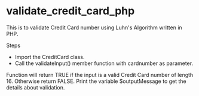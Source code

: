 # validate_credit_card_php
This is to validate Credit Card number using Luhn's Algorithm written in PHP.

Steps

* Import the CreditCard class.
* Call the validateInput() member function with cardnumber as parameter.

Function will return TRUE if the input is a valid Credit Card number of length 16. Otherwise return FALSE.
Print the variable $outputMessage to get the details about validation.

